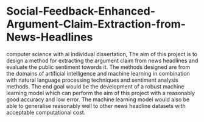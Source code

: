 # Social-Feedback-Enhanced-Argument-Claim-Extraction-from-News-Headlines
computer science with ai individual dissertation, The aim of this project is to design a method for extracting the argument claim from news headlines and evaluate the public sentiment towards it. The methods designed are from the domains of artificial intelligence and machine learning in combination with natural language processing techniques and sentiment analysis methods. The end goal would be the development of a robust machine learning model which can perform the aim of this project with a reasonably good accuracy and low error. The machine learning model would also be able to generalise reasonably well to other news headline datasets with acceptable computational cost.
